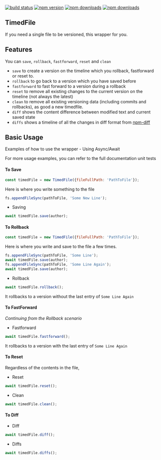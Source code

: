 [![build status](https://img.shields.io/travis/chunkiat82/timedfile/master.svg?style=flat-square)](https://travis-ci.org/chunkiat82/timedfile)
[![npm version](https://img.shields.io/npm/v/timedfile.svg?style=flat-square)](https://www.npmjs.com/package/timedfile)
[![npm downloads](https://img.shields.io/npm/dm/timedfile.svg?style=flat-square)](https://www.npmjs.com/package/timedfile)
[![npm downloads](https://img.shields.io/coveralls/chunkiat82/timedfile/master.svg?style=flat-square)](https://coveralls.io/github/chunkiat82/timedfile)
## TimedFile

If you need a single file to be versioned, this wrapper for you.

## Features

You can `save`, `rollback`, `fastforward`, `reset` and `clean`

* `save` to create a version on the timeline which you rollback, fastforward or reset to.
* `rollback` to go back to a version which you have saved before
* `fastforward` to fast forward to a version during a rollback
* `reset` to remove all existing changes to the current version on the timeline (not always the latest)
* `clean` to remove all existing versioning data (including commits and rollbacks), as good a new timedfile.
* `diff` shows the content difference between modified text and current saved state
* `diffs` shows a timeline of all the changes in diff format from [npm-diff](https://github.com/kpdecker/jsdiff)

## Basic Usage

Examples of how to use the wrapper - Using Async/Await

For more usage examples, you can refer to the full documentation unit tests

#### To Save
```js
const timedFile = new TimedFile({fileFullPath: 'PathToFile'});
```
Here is where you write something to the file 
```js
fs.appendFileSync(pathToFile, 'Some New Line');
```
* Saving

```js
await timedFile.save(author);
```

#### To Rollback

```js
const timedFile = new TimedFile({fileFullPath: 'PathToFile'});
```
Here is where you write and save to the file a few times.

```js
fs.appendFileSync(pathToFile, 'Some Line');
await timedFile.save(author);
fs.appendFileSync(pathToFile, 'Some Line Again');
await timedFile.save(author);
```
* Rollback

```js
await timedFile.rollback();
```
It rollbacks to a version without the last entry of `Some Line Again`

#### To FastForward

*Continuing from the Rollback scenario*

* Fastforward 

```js
await timedFile.fastforward();
```
It rollbacks to a version with the last entry of `Some Line Again`

#### To Reset

Regardless of the contents in the file, 

* Reset

```js
await timedFile.reset();
```

* Clean

```js
await timedFile.clean();
```

#### To Diff
* Diff

```js
await timedFile.diff();
```

* Diffs

```js
await timedFile.diffs();
```